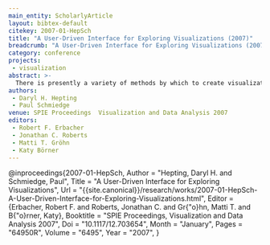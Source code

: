 ```yaml
---
main_entity: ScholarlyArticle
layout: bibtex-default
citekey: 2007-01-HepSch
title: "A User-Driven Interface for Exploring Visualizations (2007)"
breadcrumb: "A User-Driven Interface for Exploring Visualizations (2007)"
category: conference
projects:
 - visualization
abstract: >-
  There is presently a variety of methods by which to create visualizations, and many of these require a great deal of manual intervention. Even with those methods by which it is easy to create a single visual representation, understanding the range of possible visual representations and exploring amongst them is difficult. We present a generalized interface, called cogito, that permits the user to control exploration of the visualization output of various manual tools, all without the requirement to modify the original tool. Programming within the cogito API is required to connect to each tool, but it is not onerous. We consider that the exploratory experience or activity is valuable, and that it is possible to easily create this experience for standard tools that do not normally permit exploration. We illustrate this approach with several examples from different kinds of manual interfaces and discuss the requirements of each.
authors:
 - Daryl H. Hepting
 - Paul Schmiedge
venue: SPIE Proceedings  Visualization and Data Analysis 2007
editors:
 - Robert F. Erbacher
 - Jonathan C. Roberts
 - Matti T. Gröhn
 - Katy Börner
---
```

@inproceedings{2007-01-HepSch,
	Author =  "Hepting, Daryl H. and Schmiedge, Paul",
	Title =  "A User-Driven Interface for Exploring Visualizations",
	Url = \"{{site.canonical}}/research/works/2007-01-HepSch-A-User-Driven-Interface-for-Exploring-Visualizations.html\",
	Editor =  {Erbacher, Robert F. and Roberts, Jonathan C. and Gr{\"o}hn, Matti T. and B{\"o}rner, Katy},
	Booktitle =  "SPIE Proceedings, Visualization and Data Analysis 2007",
	Doi =  "10.1117/12.703654",
	Month =  "January",
	Pages =  "64950R",
	Volume =  "6495",
	Year =  "2007",
}
